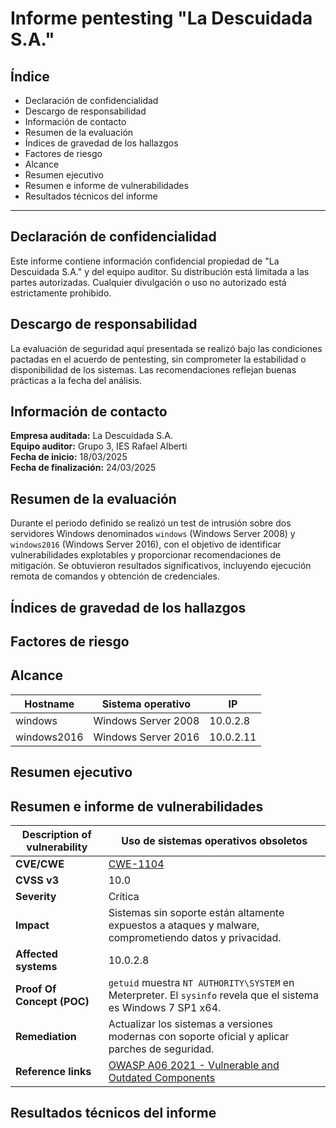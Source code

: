 # Informe pentesting "La Descuidada S.A."

## Índice

- Declaración de confidencialidad
- Descargo de responsabilidad
- Información de contacto
- Resumen de la evaluación
- Índices de gravedad de los hallazgos
- Factores de riesgo
- Alcance
- Resumen ejecutivo
- Resumen e informe de vulnerabilidades
- Resultados técnicos del informe

---

## Declaración de confidencialidad

Este informe contiene información confidencial propiedad de "La Descuidada S.A." y del equipo auditor. Su distribución está limitada a las partes autorizadas. Cualquier divulgación o uso no autorizado está estrictamente prohibido.

## Descargo de responsabilidad

La evaluación de seguridad aquí presentada se realizó bajo las condiciones pactadas en el acuerdo de pentesting, sin comprometer la estabilidad o disponibilidad de los sistemas. Las recomendaciones reflejan buenas prácticas a la fecha del análisis.

## Información de contacto

**Empresa auditada:** La Descuidada S.A.  
**Equipo auditor:** Grupo 3, IES Rafael Alberti  
**Fecha de inicio:** 18/03/2025  
**Fecha de finalización:** 24/03/2025

## Resumen de la evaluación

Durante el periodo definido se realizó un test de intrusión sobre dos servidores Windows denominados `windows` (Windows Server 2008) y `windows2016` (Windows Server 2016), con el objetivo de identificar vulnerabilidades explotables y proporcionar recomendaciones de mitigación. Se obtuvieron resultados significativos, incluyendo ejecución remota de comandos y obtención de credenciales.

## Índices de gravedad de los hallazgos

## Factores de riesgo

## Alcance

| Hostname      | Sistema operativo         | IP         |
|---------------|---------------------------|------------|
| windows       | Windows Server 2008       | 10.0.2.8   |
| windows2016   | Windows Server 2016       | 10.0.2.11  |


## Resumen ejecutivo

## Resumen e informe de vulnerabilidades

| Description of vulnerability | Uso de sistemas operativos obsoletos |
|------------------------------|---------------------------------------|
| **CVE/CWE**                  | [CWE-1104](https://cwe.mitre.org/data/definitions/1104.html) |
| **CVSS v3**                  | 10.0 |
| **Severity**                 | Crítica |
| **Impact**                   | Sistemas sin soporte están altamente expuestos a ataques y malware, comprometiendo datos y privacidad. |
| **Affected systems**         | 10.0.2.8 |
| **Proof Of Concept (POC)**   | `getuid` muestra `NT AUTHORITY\SYSTEM` en Meterpreter. El `sysinfo` revela que el sistema es Windows 7 SP1 x64. |
| **Remediation**              | Actualizar los sistemas a versiones modernas con soporte oficial y aplicar parches de seguridad. |
| **Reference links**          | [OWASP A06 2021 - Vulnerable and Outdated Components](https://owasp.org/Top10/A06_2021-Vulnerable_and_Outdated_Components/) |


## Resultados técnicos del informe

